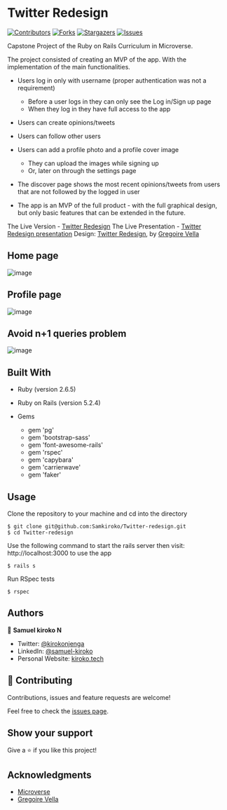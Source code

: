 # Twitter Redesign

[![Contributors][contributors-shield]][contributors-url]
[![Forks][forks-shield]][forks-url]
[![Stargazers][stars-shield]][stars-url]
[![Issues][issues-shield]][issues-url]

 Capstone Project of the Ruby on Rails Curriculum in Microverse.

 The project consisted of creating an MVP of the app. With the implementation of the main functionalities.

 - Users log in only with username (proper authentication was not a requirement)
   - Before a user logs in they can only see the Log in/Sign up page
   - When they log in they have full access to the app
 - Users can create opinions/tweets
 - Users can follow other users
 - Users can add a profile photo and a profile cover image
   - They can upload the images while signing up 
   - Or, later on through the settings page
 - The discover page shows the most recent opinions/tweets from users that are not followed by the logged in user

 - The app is an MVP of the full product - with the full graphical design, but only basic features that can be extended in the future.


 The Live Version - [Twitter Redesign](https://sam-twitter-capstone.herokuapp.com/)
 The Live Presentation - [Twitter Redesign presentation](https://sam-twitter-capstone.herokuapp.com/)
 Design: [Twitter Redesign](https://www.behance.net/gallery/14286087/Twitter-Redesign-of-UI-details), by [Gregoire Vella](https://www.behance.net/gregoirevella)

 ## Home page
 ![image](https://user-images.githubusercontent.com/43377799/85222289-a9adfa00-b3c2-11ea-80f9-07983cb7511b.png)


 ## Profile page
 ![image](https://user-images.githubusercontent.com/43377799/85222239-44f29f80-b3c2-11ea-96a5-2444d6c501d5.png)

## Avoid n+1 queries problem
![image](https://user-images.githubusercontent.com/43377799/85222608-3bb70200-b3c5-11ea-8085-b1158ea148dd.png)



## Built With

- Ruby (version 2.6.5)
- Ruby on Rails (version 5.2.4)

- Gems
  - gem 'pg'
  - gem 'bootstrap-sass'
  - gem 'font-awesome-rails'
  - gem 'rspec'
  - gem 'capybara'
  - gem 'carrierwave'
  - gem 'faker'


## Usage

Clone the repository to your machine and cd into the directory

````
$ git clone git@github.com:Samkiroko/Twitter-redesign.git
$ cd Twitter-redesign
````
Use the following command to start the rails server then visit: http://localhost:3000 to use the app
````
$ rails s
````
Run RSpec tests

````
$ rspec
````

## Authors

👤 **Samuel kiroko N**

- Twitter: [@kirokonjenga](https://twitter.com/kirokonjenga)
- LinkedIn: [@samuel-kiroko](https://www.linkedin.com/in/samuel-kiroko/)
- Personal Website: [kiroko.tech](https://www.kiroko.tech/)

## 🤝 Contributing

Contributions, issues and feature requests are welcome!

Feel free to check the [issues page](https://github.com/Samkiroko/Twitter-redesign/issues).

## Show your support

Give a ⭐️ if you like this project!

## Acknowledgments

- [Microverse](https://www.microverse.org/)
- [Gregoire Vella](https://www.behance.net/gregoirevella)



[contributors-shield]: https://img.shields.io/github/contributors/Samkiroko/Twitter-redesign.svg?style=flat-square
[contributors-url]: https://github.com/Samkiroko/Twitter-redesign/graphs/contributors
[forks-shield]: https://img.shields.io/github/forks/Samkiroko/Twitter-redesign.svg?style=flat-square
[forks-url]: https://github.com/Samkiroko/Twitter-redesign/network/members
[stars-shield]: https://img.shields.io/github/stars/Samkiroko/Twitter-redesign.svg?style=flat-square
[stars-url]: https://github.com/Samkiroko/Twitter-redesign/stargazers
[issues-shield]: https://img.shields.io/github/issues/Samkiroko/Twitter-redesign.svg?style=flat-square
[issues-url]: https://github.com/Samkiroko/Twitter-redesign/issues
